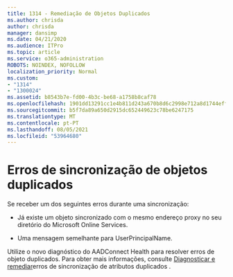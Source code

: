 ```yaml
---
title: 1314 - Remediação de Objetos Duplicados
ms.author: chrisda
author: chrisda
manager: dansimp
ms.date: 04/21/2020
ms.audience: ITPro
ms.topic: article
ms.service: o365-administration
ROBOTS: NOINDEX, NOFOLLOW
localization_priority: Normal
ms.custom:
- "1314"
- "1300024"
ms.assetid: b8543b7e-fd00-4b3c-be68-a1758b8caf78
ms.openlocfilehash: 1901dd13291cc1e4b811d243a670b8d6c2998e712a8d1744effe7e3832c156da
ms.sourcegitcommit: b5f7da89a650d2915dc652449623c78be6247175
ms.translationtype: MT
ms.contentlocale: pt-PT
ms.lasthandoff: 08/05/2021
ms.locfileid: "53964680"
---
```

# <a name="duplicate-object-synchronization-errors"></a>Erros de sincronização de objetos duplicados

Se receber um dos seguintes erros durante uma sincronização:

- Já existe um objeto sincronizado com o mesmo endereço proxy no seu diretório do Microsoft Online Services.

- Uma mensagem semelhante para UserPrincipalName.

Utilize o novo diagnóstico do AADConnect Health para resolver erros de objeto duplicados. Para obter mais informações, consulte [Diagnosticar e remediar](https://docs.microsoft.com/azure/active-directory/hybrid/how-to-connect-health-diagnose-sync-errors)erros de sincronização de atributos duplicados .
